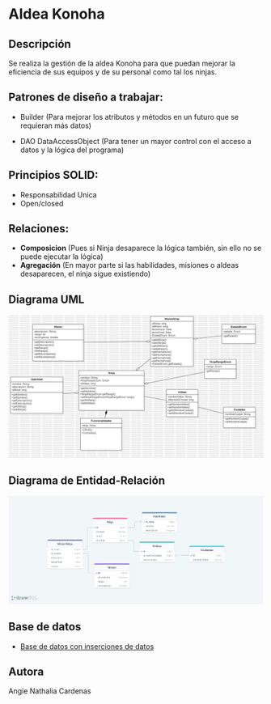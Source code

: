 
# Aldea Konoha

## Descripción
Se realiza la gestión de la aldea Konoha para que puedan mejorar la eficiencia de sus equipos y de su personal como tal los ninjas.

## Patrones de diseño a trabajar:

* Builder (Para mejorar los atributos y métodos en un futuro que se requieran más datos)

* DAO DataAccessObject (Para tener un mayor control con el acceso a datos y la lógica del programa)

## Principios SOLID:

* Responsabilidad Unica
* Open/closed

## Relaciones:

* **Composicion** (Pues si Ninja desaparece la lógica también, sin ello no se puede ejecutar la lógica)
* **Agregación** (En mayor parte si las habilidades, misiones o aldeas desaparecen, el ninja sigue existiendo)

## Diagrama UML
![](/src/main/java/com/aldea/com/aldea/img/UML.jpg)

## Diagrama de Entidad-Relación

![](/src/main/java/com/aldea/com/aldea/img/DiagramaEntidadRelacion.png)

## Base de datos

* [Base de datos con inserciones de datos](src\main\java\com\aldea\com\aldea\sql)
## Autora

Angie Nathalia Cardenas